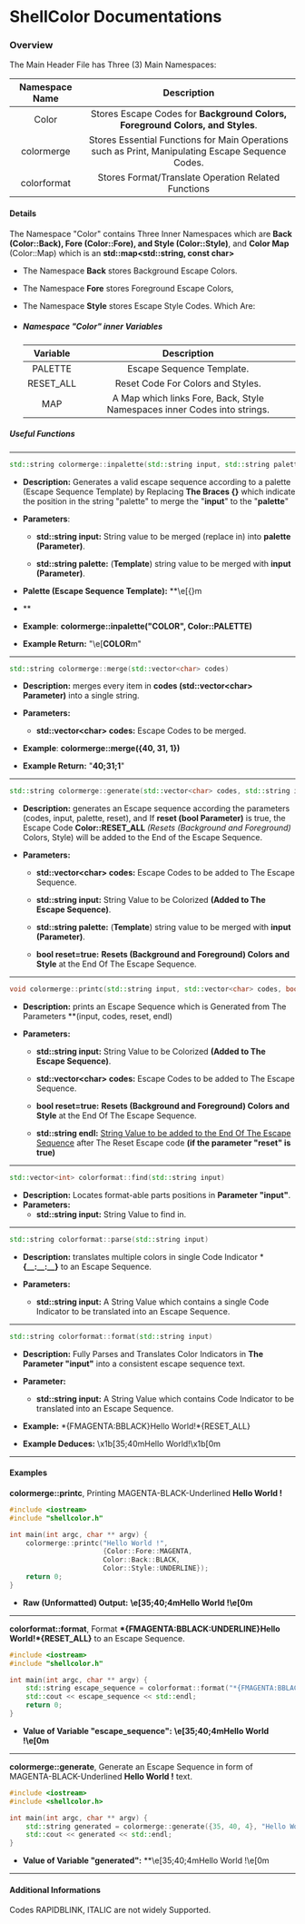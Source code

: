 # ShellColor Documentations

### Overview

The Main Header File has Three (3) Main Namespaces:

| Namespace Name | Description                                                                                       |
|:--------------:|:-------------------------------------------------------------------------------------------------:|
| Color          | Stores Escape Codes for **Background Colors, Foreground Colors, and Styles**.                     |
| colormerge     | Stores Essential Functions for Main Operations such as Print, Manipulating Escape Sequence Codes. |
| colorformat    | Stores Format/Translate Operation Related Functions                                               |

#### Details

The Namespace "Color" contains Three Inner Namespaces which are **Back (Color::Back), Fore (Color::Fore), and Style (Color::Style)**, and **Color Map** (Color::Map) which is an **std::map\<std::string, const char>**

- The Namespace **Back** stores Background Escape Colors.

- The Namespace **Fore** stores Foreground Escape Colors,

- The Namespace **Style** stores Escape Style Codes. Which Are:

- ##### Namespace "Color" inner Variables
  
  | Variable  | Description                                                              |
  |:---------:|:------------------------------------------------------------------------:|
  | PALETTE   | Escape Sequence Template.                                                |
  | RESET\_ALL | Reset Code For Colors and Styles.                                        |
  | MAP       | A Map which links Fore, Back, Style Namespaces inner Codes into strings. |

##### Useful Functions

---

```cpp
std::string colormerge::inpalette(std::string input, std::string palette)
```

- **Description:** Generates a valid escape sequence according to a palette (Escape Sequence Template) by Replacing **The Braces {}** which indicate the position in the string "palette" to merge the "**input**" to the "**palette**"

- **Parameters**:
  
  - **std::string input:** String value to be merged (replace in) into **palette (Parameter)**.
  
  - **std::string palette:** (**Template**) string value to be merged with **input (Parameter)**.

- **Palette (Escape Sequence Template):** **\e[{}m

- **

- **Example**: **colormerge::inpalette("COLOR", Color::PALETTE)**

- **Example Return:** "\e[**COLOR**m"

---

```cpp
std::string colormerge::merge(std::vector<char> codes)
```

- **Description:** merges every item in **codes (std::vector\<char> Parameter)** into a single string.

- **Parameters:**
  
  - **std::vector\<char> codes:** Escape Codes to be merged.

- **Example**: **colormerge::merge({40, 31, 1})**

- **Example Return:** "**40;31;1**"

---

```cpp
std::string colormerge::generate(std::vector<char> codes, std::string input, std::string palette, bool reset=true)
```

- **Description:** generates an Escape sequence according the parameters (codes, input, palette, reset), and If **reset (bool Parameter)** is true, the Escape Code **Color::RESET_ALL** *(Resets (Background and Foreground)* Colors, Style) will be added to the End of the Escape Sequence.

- **Parameters:**
  
  - **std::vector\<char> codes:** Escape Codes to be added to The Escape Sequence.
  
  - **std::string input:** String Value to be Colorized **(Added to The Escape Sequence)**.
  
  - **std::string palette:** (**Template**) string value to be merged with **input (Parameter)**.
  
  - **bool reset=true:** **Resets (Background and Foreground) Colors and Style** at the End Of The Escape Sequence.

---

```cpp
void colormerge::printc(std::string input, std::vector<char> codes, bool reset=true, std::string endl="\n")
```

- **Description:** prints an Escape Sequence which is Generated from The Parameters **(input, codes, reset, endl)

- **Parameters:**
  
  - **std::string input:** String Value to be Colorized **(Added to The Escape Sequence)**.
  
  - **std::vector\<char> codes:** Escape Codes to be added to The Escape Sequence.
  
  - **bool reset=true:** **Resets (Background and Foreground) Colors and Style** at the End Of The Escape Sequence.
  
  - **std::string endl:** <u>String Value to be added to the End Of The Escape Sequence</u> after The Reset Escape code **(if the parameter "reset" is true)**

---

```cpp
std::vector<int> colorformat::find(std::string input)
```

- **Description:** Locates format-able parts positions in **Parameter "input"**.
- **Parameters:**
  - **std::string input:** String Value to find in.

---

```cpp
std::string colorformat::parse(std::string input)
```

- **Description:** translates multiple colors in single Code Indicator ***{\_\_:\_\_:\_\_}** to an Escape Sequence.

- **Parameters:**
  
  - **std::string input:** A String Value which contains a single Code Indicator to be translated into an Escape Sequence.

---

```cpp
std::string colorformat::format(std::string input)
```

- **Description:** Fully Parses and Translates Color Indicators in **The Parameter "input"** into a consistent escape sequence text.

- **Parameter:**
  
  - **std::string input:** A String Value which contains Code Indicator to be translated into an Escape Sequence.

- **Example:** \*{FMAGENTA:BBLACK}Hello World!*{RESET_ALL}

- **Example Deduces:** \x1b[35;40mHello World!\x1b[0m

---

#### Examples

**colormerge::printc**, Printing MAGENTA-BLACK-Underlined **Hello World !**

```cpp
#include <iostream>
#include "shellcolor.h"

int main(int argc, char ** argv) {
    colormerge::printc("Hello World !",
                       {Color::Fore::MAGENTA,
                       Color::Back::BLACK,
                       Color::Style::UNDERLINE});
    return 0;
}
```

- **Raw (Unformatted) Output:** **\e[35;40;4mHello World !\e[0m**

---

**colorformat::format**, Format **\*{FMAGENTA:BBLACK:UNDERLINE}Hello World!*{RESET_ALL}**  to an Escape Sequence.

```cpp
#include <iostream>
#include "shellcolor.h"

int main(int argc, char ** argv) {
    std::string escape_sequence = colorformat::format("*{FMAGENTA:BBLACK:UNDERLINE}Hello World !*{RESET_ALL}");
    std::cout << escape_sequence << std::endl;
    return 0;
}
```

- **Value of Variable "escape_sequence":**  **\e[35;40;4mHello World !\e[0m**

---

**colormerge::generate**, Generate an Escape Sequence in form of MAGENTA-BLACK-Underlined **Hello World !** text.

```cpp
#include <iostream>
#include <shellcolor.h>

int main(int argc, char ** argv) {
    std::string generated = colormerge::generate({35, 40, 4}, "Hello World !", Color::PALETTE);
    std::cout << generated << std::endl;
}
```

- **Value of Variable "generated":** **\e[35;40;4mHello World !\e[0m

---

#### Additional Informations

Codes RAPIDBLINK, ITALIC are not widely Supported.
